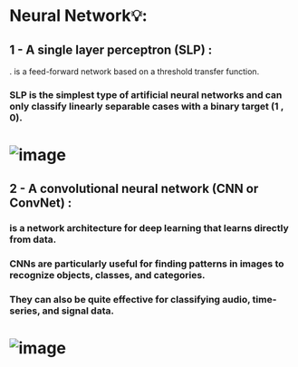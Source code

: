 # Neural Network💡:
## 1 - A single layer perceptron (SLP) : 
. is a feed-forward network based on a threshold transfer function. 
### SLP is the simplest type of artificial neural networks and can only classify linearly separable cases with a binary target (1 , 0).
# ![image](https://github.com/user-attachments/assets/e59399ba-9b68-47bd-9bcf-1884cf774c2b)
## 2 - A convolutional neural network (CNN or ConvNet) : 
### is a network architecture for deep learning that learns directly from data.
### CNNs are particularly useful for finding patterns in images to recognize objects, classes, and categories.
### They can also be quite effective for classifying audio, time-series, and signal data.
# ![image](https://github.com/user-attachments/assets/bf9ce2eb-6b3c-4aaf-bbd4-e9bfe058eb5b)






